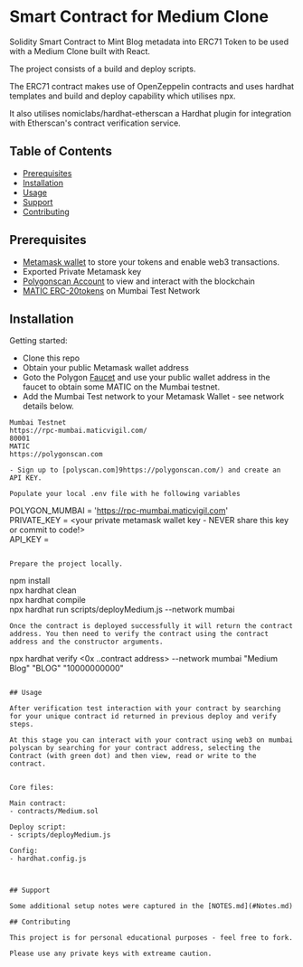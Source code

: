# Smart Contract for Medium Clone

Solidity Smart Contract to Mint Blog metadata into ERC71 Token to be used with a Medium Clone built with React.  

The project consists of a build and deploy scripts.   

The ERC71 contract makes use of OpenZeppelin contracts and uses hardhat templates and build and deploy capability which utilises npx.  


It also utilises nomiclabs/hardhat-etherscan a Hardhat plugin for integration with Etherscan's contract verification service.  


## Table of Contents

- [Prerequisites](#prerequisites)
- [Installation](#installation)
- [Usage](#usage)
- [Support](#support)
- [Contributing](#contributing)


## Prerequisites

- [Metamask wallet](https://metamask.io/) to store your tokens and enable web3 transactions.
-  Exported Private Metamask key
- [Polygonscan Account](https://polygonscan.com/) to view and interact with the blockchain 
- [MATIC ERC-20tokens](https://faucet.polygon.technology/) on Mumbai Test Network


## Installation


Getting started:
- Clone this repo
- Obtain your public Metamask wallet address
- Goto the Polygon [Faucet](https://faucet.polygon.technology/) and use your public wallet address in the faucet to obtain some MATIC on the Mumbai testnet.
- Add the Mumbai Test network to your Metamask Wallet - see network details below.

```
Mumbai Testnet
https://rpc-mumbai.maticvigil.com/
80001
MATIC
https://polygonscan.com

- Sign up to [polyscan.com]9https://polygonscan.com/) and create an API KEY.

Populate your local .env file with he following variables

```
POLYGON_MUMBAI = 'https://rpc-mumbai.maticvigil.com'  
PRIVATE_KEY = <your private metamask wallet key - NEVER share this key or commit to code!>  
API_KEY = <Your Polyscan API KEY>  
```

Prepare the project locally. 

```
npm install  
npx hardhat clean  
npx hardhat compile  
npx hardhat run scripts/deployMedium.js --network mumbai  
```
Once the contract is deployed successfully it will return the contract address. You then need to verify the contract using the contract address and the constructor arguments.

```
npx hardhat verify <0x ..contract address> --network mumbai  "Medium Blog" "BLOG" "10000000000"
```

## Usage

After verification test interaction with your contract by searching for your unique contract id returned in previous deploy and verify steps.

At this stage you can interact with your contract using web3 on mumbai polyscan by searching for your contract address, selecting the Contract (with green dot) and then view, read or write to the contract.  


Core files:

Main contract:
- contracts/Medium.sol

Deploy script:
- scripts/deployMedium.js

Config:
- hardhat.config.js



## Support

Some additional setup notes were captured in the [NOTES.md](#Notes.md)

## Contributing

This project is for personal educational purposes - feel free to fork.

Please use any private keys with extreame caution. 
